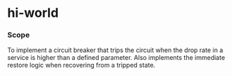 # hi-world

### Scope
To implement a circuit breaker that trips the circuit when the drop rate in a service is higher than a defined parameter. Also implements the immediate restore logic when recovering from a tripped state.

